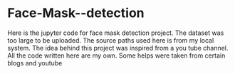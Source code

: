 # Face-Mask--detection

Here is the jupyter code for face mask detection project.
The dataset was too large to be uploaded.
The source paths used here is from my local system.
The idea behind this project was inspired from a you tube channel.
All the code written here are my own.
Some helps were taken from certain blogs and youtube
